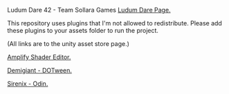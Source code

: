 Ludum Dare 42 - Team Sollara Games
[Ludum Dare Page.](https://ldjam.com/events/ludum-dare/42/dataskream)


This repository uses plugins that I'm not allowed to redistribute.
Please add these plugins to your assets folder to run the project.

(All links are to the unity asset store page.)

[Amplify Shader Editor.](https://assetstore.unity.com/packages/tools/visual-scripting/amplify-shader-editor-68570)

[Demigiant - DOTween.](http://dotween.demigiant.com/)

[Sirenix - Odin.](https://assetstore.unity.com/packages/tools/utilities/odin-inspector-and-serializer-89041)